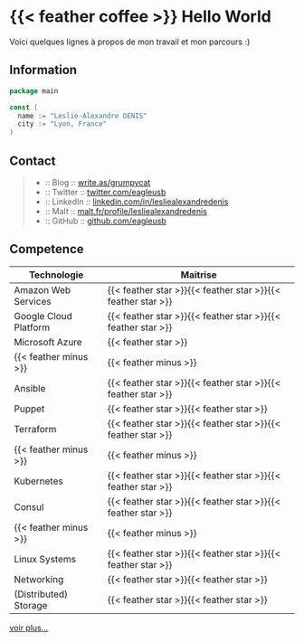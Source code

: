# {{< feather coffee >}} Hello World

Voici quelques lignes à propos de mon travail et mon parcours :)

## Information

```go
package main

const (
  name := "Leslie-Alexandre DENIS"
  city := "Lyon, France"
)
```

## Contact

> - :: Blog :: [write.as/grumpycat](https://write.as/grumpycat)
> - :: Twitter :: [twitter.com/eagleusb](https://twitter.com/eagleusb)
> - :: LinkedIn :: [linkedin.com/in/lesliealexandredenis](https://www.linkedin.com/in/lesliealexandredenis/)
> - :: Malt :: [malt.fr/profile/lesliealexandredenis](https://www.malt.fr/profile/lesliealexandredenis)
> - :: GitHub :: [github.com/eagleusb](https://github.com/eagleusb)

## Competence

| Technologie           | Maitrise                                                     |
|-----------------------|--------------------------------------------------------------|
| Amazon Web Services   | {{< feather star >}}{{< feather star >}}{{< feather star >}} |
| Google Cloud Platform | {{< feather star >}}{{< feather star >}}{{< feather star >}} |
| Microsoft Azure       | {{< feather star >}}                                         |
| {{< feather minus >}} | {{< feather minus >}}                                        |
| Ansible               | {{< feather star >}}{{< feather star >}}{{< feather star >}} |
| Puppet                | {{< feather star >}}{{< feather star >}}                     |
| Terraform             | {{< feather star >}}{{< feather star >}}{{< feather star >}} |
| {{< feather minus >}} | {{< feather minus >}}                                        |
| Kubernetes            | {{< feather star >}}{{< feather star >}}{{< feather star >}} |
| Consul                | {{< feather star >}}{{< feather star >}}{{< feather star >}} |
| {{< feather minus >}} | {{< feather minus >}}                                        |
| Linux Systems         | {{< feather star >}}{{< feather star >}}{{< feather star >}} |
| Networking            | {{< feather star >}}{{< feather star >}}                     |
| (Distributed) Storage | {{< feather star >}}{{< feather star >}}                     |

[voir plus...](https://www.linkedin.com/in/lesliealexandredenis/)
